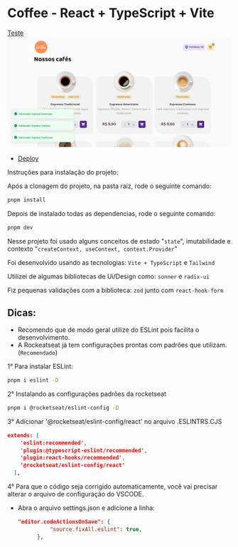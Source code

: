 # Coffee - React + TypeScript + Vite
<a href="https://coffee-kgefi1q9t-lucasrvasconcelos.vercel.app/" target="_blank"> Teste</a>
<img src="public/images/projeto.png">

- [ Deploy ](https://coffee-kgefi1q9t-lucasrvasconcelos.vercel.app/)

Instruções para instalação do projeto:

Após a clonagem do projeto, na pasta raiz, rode o seguinte comando:
```bash
pnpm install
```

Depois de instalado todas as dependencias, rode o seguinte comando:
```bash
pnpm dev
```

Nesse projeto foi usado alguns conceitos de estado "`state`", imutabilidade e contexto "`createContext, useContext, context.Provider`"

Foi desenvolvido usando as tecnologias: `Vite + TypeScript` e `Tailwind`

Utilizei de algumas bibliotecas de Ui/Design como: `sonner` e `radix-ui`

Fiz pequenas validações com a biblioteca: `zod` junto com `react-hook-form` 

## Dicas:

- Recomendo que de modo geral utilize do ESLint pois facilita o desenvolvimento.
- A Rockeatseat já tem configurações prontas com padrões que utilizam. (`Recomendado`)

1° Para instalar ESLint:
```bash
pnpm i eslint -D
```
2° Instalando as configurações padrões da rocketseat
```bash
pnpm i @rocketseat/eslint-config -D
```
3° Adicionar '@rocketseat/eslint-config/react' no arquivo .ESLINTRS.CJS
```json
extends: [
    'eslint:recommended',
    'plugin:@typescript-eslint/recommended',
    'plugin:react-hooks/recommended',
    '@rocketseat/eslint-config/react'
  ],
```
4° Para que o código seja corrigido automaticamente, você vai precisar alterar o arquivo de configuração do VSCODE.
- Abra o arquivo settings.json e adicione a linha:
  
  ```json
  "editor.codeActionsOnSave": {
        	"source.fixAll.eslint": true,
    	},
  ```


